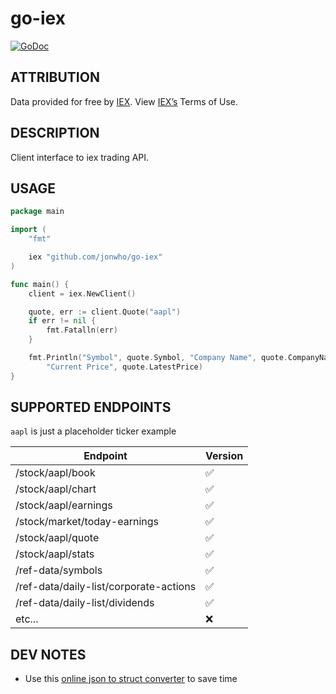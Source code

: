 # go-iex

[![GoDoc](https://godoc.org/github.com/jonwho/go-iex?status.svg)](http://godoc.org/github.com/jonwho/go-iex)

## ATTRIBUTION
Data provided for free by [IEX](https://iextrading.com/developer/). View [IEX’s](https://iextrading.com/api-exhibit-a/) Terms of Use.

## DESCRIPTION
Client interface to iex trading API.

## USAGE
```go
package main

import (
	"fmt"

	iex "github.com/jonwho/go-iex"
)

func main() {
	client = iex.NewClient()

	quote, err := client.Quote("aapl")
	if err != nil {
		fmt.Fatalln(err)
	}

	fmt.Println("Symbol", quote.Symbol, "Company Name", quote.CompanyName,
		"Current Price", quote.LatestPrice)
}
```

## SUPPORTED ENDPOINTS
`aapl` is just a placeholder ticker example

| Endpoint                               | Version |
| -------------------------------------- | ------- |
| /stock/aapl/book                       | ✅      |
| /stock/aapl/chart                      | ✅      |
| /stock/aapl/earnings                   | ✅      |
| /stock/market/today-earnings           | ✅      |
| /stock/aapl/quote                      | ✅      |
| /stock/aapl/stats                      | ✅      |
| /ref-data/symbols                      | ✅      |
| /ref-data/daily-list/corporate-actions | ✅      |
| /ref-data/daily-list/dividends         | ✅      |
| etc...                                 | ❌      |

## DEV NOTES
* Use this [online json to struct converter](https://mholt.github.io/json-to-go/) to save time
